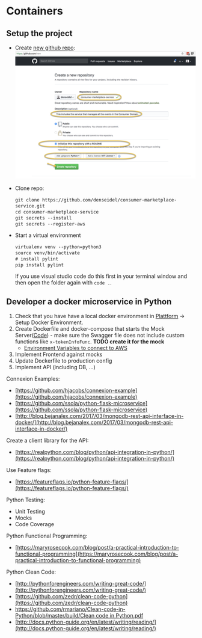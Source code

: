 # Containers

## Setup the project

* Create [new github repo](https://github.com/new): ![](../.gitbook/assets/create-github-repo-for-project.png)
* Clone repo:

  ```text
  git clone https://github.com/denseidel/consumer-marketplace-service.git
  cd consumer-marketplace-service
  git secrets --install
  git secrets --register-aws
  ```

* Start a virtual environment

  ```text
  virtualenv venv --python=python3
  source venv/bin/activate
  # install pylint 
  pip install pylint
  ```

  If you use visual studio code do this first in your terminal window and then open the folder again with `code .`.

## Developer a docker microservice in Python

1. Check that you have have a local docker environment in [Plattform](../plattform.md) -&gt; Setup Docker Environment.
2. Create Dockerfile and docker-compose that starts the Mock Server\([Code](https://github.com/denseidel/products-marketplace-service/commit/6303f0ba152be610dc4fabcf85d624a4e32faa31)\) - make sure the Swagger  file does not include custom functions like `x-tokenInfoFunc`. **TODO create it for the mock** 
   * [Environment Variables to connect to AWS](https://docs.aws.amazon.com/cli/latest/userguide/cli-chap-getting-started.html)
3. Implement Frontend against mocks
4. Update Dockerfile to production config
5. Implement API \(including DB, ...\)

Connexion Examples:

* [https://github.com/hjacobs/connexion-example](https://github.com/hjacobs/connexion-example)
* [https://github.com/ssola/python-flask-microservice](https://github.com/ssola/python-flask-microservice)
* [http://blog.bejanalex.com/2017/03/mongodb-rest-api-interface-in-docker/](http://blog.bejanalex.com/2017/03/mongodb-rest-api-interface-in-docker/)

Create a client library for the API:

* [https://realpython.com/blog/python/api-integration-in-python/](https://realpython.com/blog/python/api-integration-in-python/)

Use Feature flags:

* [https://featureflags.io/python-feature-flags/](https://featureflags.io/python-feature-flags/)

Python Testing:

* Unit Testing
* Mocks
* Code Coverage

Python Functional Programming:

* [https://maryrosecook.com/blog/post/a-practical-introduction-to-functional-programming](https://maryrosecook.com/blog/post/a-practical-introduction-to-functional-programming)

Python Clean Code:

* [http://pythonforengineers.com/writing-great-code/](http://pythonforengineers.com/writing-great-code/)
* [https://github.com/zedr/clean-code-python](https://github.com/zedr/clean-code-python)
* [https://github.com/rmariano/Clean-code-in-Python/blob/master/build/Clean code in Python.pdf](https://github.com/rmariano/Clean-code-in-Python/blob/master/build/Clean%20code%20in%20Python.pdf)
* [http://docs.python-guide.org/en/latest/writing/reading/](http://docs.python-guide.org/en/latest/writing/reading/)

